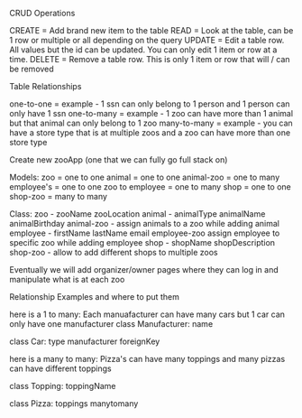 CRUD Operations

CREATE = Add brand new item to the table
READ = Look at the table, can be 1 row or multiple or all depending on the query
UPDATE = Edit a table row.  All values but the id can be updated.  You can only edit 1 item or row at a time. 
DELETE = Remove a table row. This is only 1 item or row that will / can be removed

Table Relationships

one-to-one = example - 1 ssn can only belong to 1 person and 1 person can only have 1 ssn
one-to-many = example - 1 zoo can have more than 1 animal but that animal can only belong to 1 zoo
many-to-many = example - you can have a store type that is at multiple zoos and a zoo can have more than one store type

Create new zooApp (one that we can fully go full stack on)

Models:
zoo = one to one
animal = one to one
animal-zoo = one to many
employee's = one to one
zoo to employee = one to many
shop = one to one
shop-zoo = many to many

Class:
zoo - zooName zooLocation
animal - animalType animalName animalBirthday
animal-zoo - assign animals to a zoo while adding animal
employee - firstName lastName email
employee-zoo assign employee to specific zoo while adding employee
shop - shopName shopDescription
shop-zoo - allow to add different shops to multiple zoos

Eventually we will add organizer/owner pages where they can log in and manipulate what is at each zoo


Relationship Examples and where to put them

here is a 1 to many:
Each manuafacturer can have many cars but 1 car can only have one manufacturer
class Manufacturer:
    name

class Car:
    type
    manufacturer foreignKey

here is a many to many:
Pizza's can have many toppings and many pizzas can have different toppings

class Topping:
    toppingName

class Pizza:
    toppings  manytomany